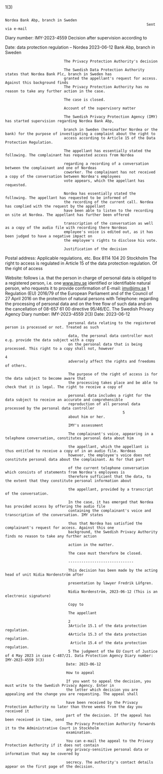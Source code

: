 1(3)

                                                                     Nordea Bank Abp, branch in Sweden
                                                                     Sent via e-mail

Diary number:
IMY-2023-4559 Decision after supervision according to

Date: data protection regulation – Nordea
2023-06-12
                               Bank Abp, branch in Sweden

                               The Privacy Protection Authority's decision

                               The Swedish Data Protection Authority states that Nordea Bank Plc, branch in Sweden has
                               granted the appellant's request for access. Against this background finds
                               The Privacy Protection Authority has no reason to take any further action in the case.

                               The case is closed.

                               Account of the supervisory matter

                               The Swedish Privacy Protection Agency (IMY) has started supervision regarding Nordea Bank Abp,

                               branch in Sweden (hereinafter Nordea or the bank) for the purpose of investigating a complaint about the right to
                               access according to Article 15 of the Data Protection Regulation.

                               The appellant has essentially stated the following. The complainant has requested access from Nordea

                               regarding a recording of a conversation between the complainant and one of Nordeas
                               coworker. The complainant has not received a copy of the conversation between Nordea's employees
                               vote appears, which the appellant has requested.

                               Nordea has essentially stated the following. The appellant has requested to be informed of
                               the recording of the current call. Nordea has complied with the request by the appellant
                               have been able to listen to the recording on site at Nordea. The appellant has further been offered

                               transcription of the conversation as well as a copy of the audio file with recording there Nordeas
                               employee's voice is edited out, as it has been judged to have a negative impact on
                               the employee's rights to disclose his vote.

                               Justification of the decision

Postal address: Applicable regulations, etc.
Box 8114
104 20 Stockholm The right to access is regulated in Article 15 of the data protection regulation. Of the right of access

Website: follows i.a. that the person in charge of personal data is obliged to a registered person, i.e. one
www.imy.se identified or identifiable natural person, who requests it to provide confirmation of
E-mail:
imy@imy.se
                               1 Regulation (EU) 2016/79 of the European Parliament and of the Council of 27 April 2016 on the protection of natural persons with
Telephone: regarding the processing of personal data and on the free flow of such data and on the cancellation of
08-657 61 00 directive 95/46/EC. The Swedish Privacy Agency Diary number: IMY-2023-4559 2(3)
                                 Date: 2023-06-12

                                 personal data relating to the registered person is processed or not. Treated as such

                                 data, the personal data controller must e.g. provide the data subject with a copy
                                 on the personal data that is being processed. This right to a copy shall not, however
                                                                                      4
                                 adversely affect the rights and freedoms of others.

                                 The purpose of the right of access is for the data subject to become aware that
                                 the processing takes place and be able to check that it is legal. The right to receive a copy of

                                 personal data includes a right for the data subject to receive an accurate and comprehensible
                                 reproduction of all personal data processed by the personal data controller
                                                          5
                                 about him or her.

                                 IMY's assessment

                                 The complainant's voice, appearing in a telephone conversation, constitutes personal data about him

                                 the appellant, which the appellant is thus entitled to receive a copy of in an audio file. Nordeas
                                 however, the employee's voice does not constitute personal data about the complainant. As for that part

                                 of the current telephone conversation which consists of statements from Nordea's employees is
                                 therefore sufficient that the data, to the extent that they constitute personal information about

                                 the appellant, provided by a transcript of the conversation.

                                 In the case, it has emerged that Nordea has provided access by offering the audio file
                                 containing the complainant's voice and transcription of the conversation. IMY states

                                 thus that Nordea has satisfied the complainant's request for access. Against this one
                                 background, the Swedish Privacy Authority finds no reason to take any further action

                                 action in the matter.

                                 The case must therefore be closed.

                                 ------------------------------

                                 This decision has been made by the acting head of unit Nidia Nordenström after

                                 presentation by lawyer Fredrik Löfgren.

                                 Nidia Nordenström, 2023-06-12 (This is an electronic signature)

                                 Copy to

                                 The appellant

                                 2
                                 3Article 15.1 of the data protection regulation.
                                 4Article 15.3 of the data protection regulation.
                                  Article 15.4 of the data protection regulation.
                                 5 The judgment of the EU Court of Justice of 4 May 2023 in case C-487/21. Data Protection Agency Diary number: IMY-2023-4559 3(3)
                                Date: 2023-06-12

                                How to appeal

                                If you want to appeal the decision, you must write to the Swedish Privacy Agency. Enter in
                                the letter which decision you are appealing and the change you are requesting. The appeal shall

                                have been received by the Privacy Protection Authority no later than three weeks from the day you received it
                                part of the decision. If the appeal has been received in time, send
                                The Privacy Protection Authority forwards it to the Administrative Court in Stockholm
                                examination.

                                You can e-mail the appeal to the Privacy Protection Authority if it does not contain
                                any privacy-sensitive personal data or information that may be covered by

                                secrecy. The authority's contact details appear on the first page of the decision.
